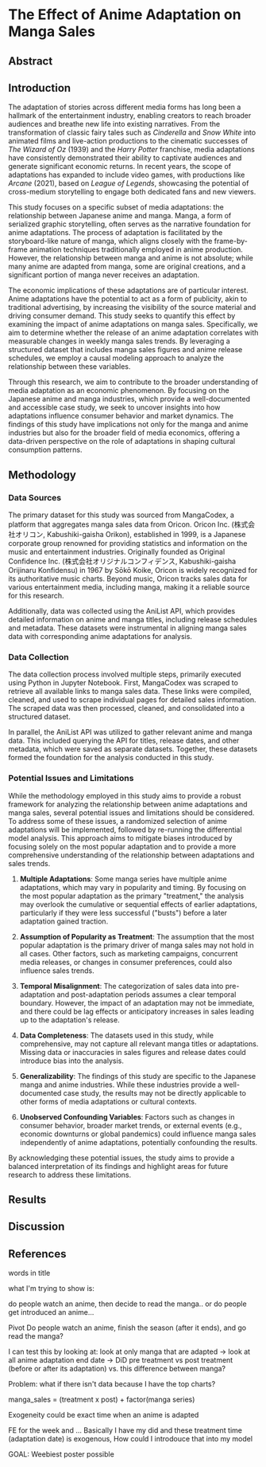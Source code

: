 # The Effect of Anime Adaptation on Manga Sales

## Abstract
<!-- Brief summary of the research, focusing on the relationship between anime adaptations and manga sales -->

## Introduction
The adaptation of stories across different media forms has long been a hallmark of the entertainment industry, enabling creators to reach broader audiences and breathe new life into existing narratives. From the transformation of classic fairy tales such as _Cinderella_ and _Snow White_ into animated films and live-action productions to the cinematic successes of _The Wizard of Oz_ (1939) and the _Harry Potter_ franchise, media adaptations have consistently demonstrated their ability to captivate audiences and generate significant economic returns. In recent years, the scope of adaptations has expanded to include video games, with productions like _Arcane_ (2021), based on _League of Legends_, showcasing the potential of cross-medium storytelling to engage both dedicated fans and new viewers.

This study focuses on a specific subset of media adaptations: the relationship between Japanese anime and manga. Manga, a form of serialized graphic storytelling, often serves as the narrative foundation for anime adaptations. The process of adaptation is facilitated by the storyboard-like nature of manga, which aligns closely with the frame-by-frame animation techniques traditionally employed in anime production. However, the relationship between manga and anime is not absolute; while many anime are adapted from manga, some are original creations, and a significant portion of manga never receives an adaptation.

The economic implications of these adaptations are of particular interest. Anime adaptations have the potential to act as a form of publicity, akin to traditional advertising, by increasing the visibility of the source material and driving consumer demand. This study seeks to quantify this effect by examining the impact of anime adaptations on manga sales. Specifically, we aim to determine whether the release of an anime adaptation correlates with measurable changes in weekly manga sales trends. By leveraging a structured dataset that includes manga sales figures and anime release schedules, we employ a causal modeling approach to analyze the relationship between these variables.

Through this research, we aim to contribute to the broader understanding of media adaptation as an economic phenomenon. By focusing on the Japanese anime and manga industries, which provide a well-documented and accessible case study, we seek to uncover insights into how adaptations influence consumer behavior and market dynamics. The findings of this study have implications not only for the manga and anime industries but also for the broader field of media economics, offering a data-driven perspective on the role of adaptations in shaping cultural consumption patterns.

## Methodology

### Data Sources
The primary dataset for this study was sourced from MangaCodex, a platform that aggregates manga sales data from Oricon. Oricon Inc. (株式会社オリコン, Kabushiki-gaisha Orikon), established in 1999, is a Japanese corporate group renowned for providing statistics and information on the music and entertainment industries. Originally founded as Original Confidence Inc. (株式会社オリジナルコンフィデンス, Kabushiki-gaisha Orijinaru Konfidensu) in 1967 by Sōkō Koike, Oricon is widely recognized for its authoritative music charts. Beyond music, Oricon tracks sales data for various entertainment media, including manga, making it a reliable source for this research.

Additionally, data was collected using the AniList API, which provides detailed information on anime and manga titles, including release schedules and metadata. These datasets were instrumental in aligning manga sales data with corresponding anime adaptations for analysis.

### Data Collection
The data collection process involved multiple steps, primarily executed using Python in Jupyter Notebook. First, MangaCodex was scraped to retrieve all available links to manga sales data. These links were compiled, cleaned, and used to scrape individual pages for detailed sales information. The scraped data was then processed, cleaned, and consolidated into a structured dataset.

In parallel, the AniList API was utilized to gather relevant anime and manga data. This included querying the API for titles, release dates, and other metadata, which were saved as separate datasets. Together, these datasets formed the foundation for the analysis conducted in this study.

### Potential Issues and Limitations

While the methodology employed in this study aims to provide a robust framework for analyzing the relationship between anime adaptations and manga sales, several potential issues and limitations should be considered. To address some of these issues, a randomized selection of anime adaptations will be implemented, followed by re-running the differential model analysis. This approach aims to mitigate biases introduced by focusing solely on the most popular adaptation and to provide a more comprehensive understanding of the relationship between adaptations and sales trends.

1. **Multiple Adaptations**: Some manga series have multiple anime adaptations, which may vary in popularity and timing. By focusing on the most popular adaptation as the primary "treatment," the analysis may overlook the cumulative or sequential effects of earlier adaptations, particularly if they were less successful ("busts") before a later adaptation gained traction.

2. **Assumption of Popularity as Treatment**: The assumption that the most popular adaptation is the primary driver of manga sales may not hold in all cases. Other factors, such as marketing campaigns, concurrent media releases, or changes in consumer preferences, could also influence sales trends.

3. **Temporal Misalignment**: The categorization of sales data into pre-adaptation and post-adaptation periods assumes a clear temporal boundary. However, the impact of an adaptation may not be immediate, and there could be lag effects or anticipatory increases in sales leading up to the adaptation's release.

4. **Data Completeness**: The datasets used in this study, while comprehensive, may not capture all relevant manga titles or adaptations. Missing data or inaccuracies in sales figures and release dates could introduce bias into the analysis.

5. **Generalizability**: The findings of this study are specific to the Japanese manga and anime industries. While these industries provide a well-documented case study, the results may not be directly applicable to other forms of media adaptations or cultural contexts.

6. **Unobserved Confounding Variables**: Factors such as changes in consumer behavior, broader market trends, or external events (e.g., economic downturns or global pandemics) could influence manga sales independently of anime adaptations, potentially confounding the results.

By acknowledging these potential issues, the study aims to provide a balanced interpretation of its findings and highlight areas for future research to address these limitations.

<!-- -->

## Results
<!-- Presentation of findings -->
<!-- Present findings on how anime adaptations influence manga sales -->

## Discussion
<!-- Interpretation of results and implications -->
<!-- Discuss the implications of the findings for the manga and anime industries -->

## References
<!-- List of cited works -->
<!-- Include references to studies, data sources, and relevant literature -->

words in title

what I'm trying to show is:

do people watch an anime, then decide to read the manga..
or
do people get introduced an anime...

Pivot
Do people watch an anime, finish the season (after it ends), and go read the manga?

I can test this by looking at:
look at only manga that are adapted ->
look at all anime adaptation end date ->
DiD pre treatment vs post treatment (before or after its adaptation) 
vs. this difference between manga?

Problem: what if there isn't data because I have the top charts?

manga_sales = (treatment x post) + factor(manga series)

Exogeneity could be exact time when an anime is adapted

FE for the week and ...
Basically I have my did and these treatment time (adaptation date) is exogenous, How could I introdouce that into my model


GOAL: Weebiest poster possible